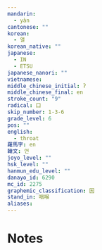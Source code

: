 ```yaml
---
mandarin:
  - yàn
cantonese: ""
korean:
  - 열
korean_native: ""
japanese:
  - IN
  - ETSU
japanese_nanori: ""
vietnamese:
middle_chinese_initial: ʔ
middle_chinese_final: en
stroke_count: "9"
radical: 口
skip_number: 1-3-6
grade_level: 6
pos: ""
english:
  - throat
羅馬字: en
韓文: 언
joyo_level: ""
hsk_level: ""
hanmun_edu_level: ""
danayo_id: 6290
mc_id: 2275
graphemic_classification: 因
stand_in: 咽喉
aliases:
---
```


# Notes
